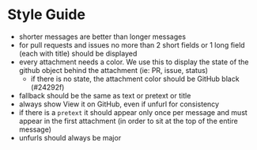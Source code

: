 # Style Guide

- shorter messages are better than longer messages
- for pull requests and issues no more than 2 short fields or 1 long field (each with title) should be displayed
- every attachment needs a color. We use this to display the state of the github object behind the attachment (ie: PR, issue, status)
  - if there is no state, the attachment color should be GitHub black (#24292f)
- fallback should be the same as text or pretext or title
- always show View it on GitHub, even if unfurl for consistency
- if there is a `pretext` it should appear only once per message and must appear in the first attachment (in order to sit at the top of the entire message)
- unfurls should always be major
